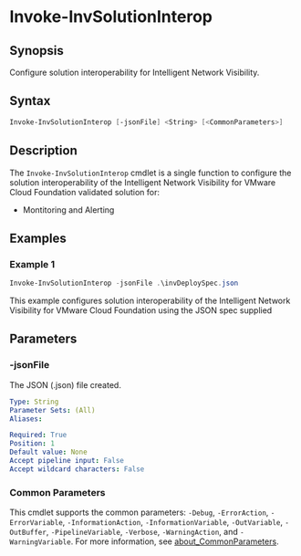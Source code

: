 # Invoke-InvSolutionInterop

## Synopsis

Configure solution interoperability for Intelligent Network Visibility.

## Syntax

```powershell
Invoke-InvSolutionInterop [-jsonFile] <String> [<CommonParameters>]
```

## Description

The `Invoke-InvSolutionInterop` cmdlet is a single function to configure the solution interoperability of the
Intelligent Network Visibility for VMware Cloud Foundation validated solution for:

- Montitoring and Alerting

## Examples

### Example 1

```powershell
Invoke-InvSolutionInterop -jsonFile .\invDeploySpec.json
```

This example configures solution interoperability of the Intelligent Network Visibility for VMware Cloud Foundation using the JSON spec supplied

## Parameters

### -jsonFile

The JSON (.json) file created.

```yaml
Type: String
Parameter Sets: (All)
Aliases:

Required: True
Position: 1
Default value: None
Accept pipeline input: False
Accept wildcard characters: False
```

### Common Parameters

This cmdlet supports the common parameters: `-Debug`, `-ErrorAction`, `-ErrorVariable`, `-InformationAction`, `-InformationVariable`, `-OutVariable`, `-OutBuffer`, `-PipelineVariable`, `-Verbose`, `-WarningAction`, and `-WarningVariable`. For more information, see [about_CommonParameters](http://go.microsoft.com/fwlink/?LinkID=113216).
